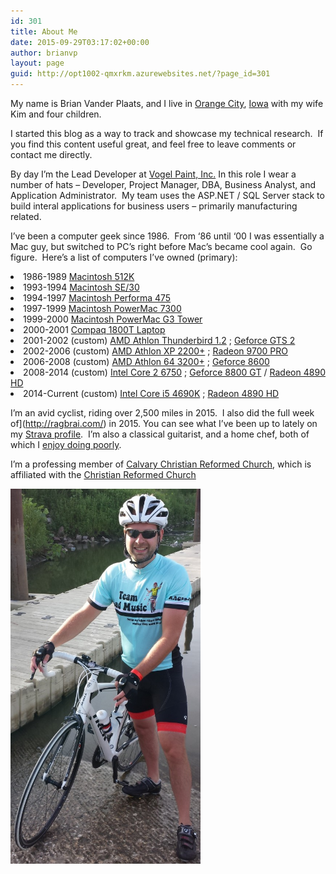 ```yaml
---
id: 301
title: About Me
date: 2015-09-29T03:17:02+00:00
author: brianvp
layout: page
guid: http://opt1002-qmxrkm.azurewebsites.net/?page_id=301
---
```

My name is Brian Vander Plaats, and I live in [Orange City](https://en.wikipedia.org/wiki/Orange_City,_Iowa), [Iowa](https://en.wikipedia.org/wiki/Iowa) with my wife Kim and four children.

I started this blog as a way to track and showcase my technical research.  If you find this content useful great, and feel free to leave comments or contact me directly.

By day I’m the Lead Developer at [Vogel Paint, Inc.](http://www.diamondvogel.com/) In this role I wear a number of hats &#8211; Developer, Project Manager, DBA, Business Analyst, and Application Administrator.  My team uses the ASP.NET / SQL Server stack to build interal applications for business users &#8211; primarily manufacturing related.

I’ve been a computer geek since 1986.  From ‘86 until ‘00 I was essentially a Mac guy, but switched to PC’s right before Mac’s became cool again.  Go figure.  Here’s a list of computers I’ve owned (primary):

<li style="text-align: justify;">
  1986-1989 <a href="http://apple-history.com/512k">Macintosh 512K</a>
</li>
<li style="text-align: justify;">
  1993-1994 <a href="http://apple-history.com/se30">Macintosh SE/30</a>
</li>
<li style="text-align: justify;">
  1994-1997 <a href="http://apple-history.com/605">Macintosh Performa 475</a>
</li>
<li style="text-align: justify;">
  1997-1999 <a href="http://apple-history.com/7300">Macintosh PowerMac 7300 </a>
</li>
<li style="text-align: justify;">
  1999-2000 <a href="http://apple-history.com/g3blue">Macintosh PowerMac G3 Tower</a>
</li>
<li style="text-align: justify;">
  2000-2001 <a href="https://en.wikipedia.org/wiki/Compaq_Presario">Compaq 1800T Laptop</a>
</li>
<li style="text-align: justify;">
  2001-2002 (custom) <a href="https://en.wikipedia.org/wiki/List_of_AMD_microprocessors">AMD Athlon Thunderbird 1.2</a> ; <a href="https://en.wikipedia.org/wiki/GeForce_2_series">Geforce GTS 2</a>
</li>
<li style="text-align: justify;">
  2002-2006 (custom) <a href="https://en.wikipedia.org/wiki/List_of_AMD_Athlon_XP_microprocessors">AMD Athlon XP 2200+</a> ; <a href="https://en.wikipedia.org/wiki/ATi_Radeon_R300_Series">Radeon 9700 PRO</a>
</li>
<li style="text-align: justify;">
  2006-2008 (custom) <a href="https://en.wikipedia.org/wiki/Athlon_64">AMD Athlon 64 3200+</a> ; <a href="https://en.wikipedia.org/wiki/GeForce_8_series">Geforce 8600</a>
</li>
<li style="text-align: justify;">
  2008-2014 (custom) <a href="https://en.wikipedia.org/wiki/List_of_Intel_Core_2_microprocessors">Intel Core 2 6750</a> ; <a href="https://en.wikipedia.org/wiki/GeForce_8_series">Geforce 8800 GT</a> / <a href="https://en.wikipedia.org/wiki/Radeon_HD_4000_series">Radeon 4890 HD</a>
</li>
<li style="text-align: justify;">
  2014-Current (custom) <a href="https://en.wikipedia.org/wiki/List_of_Intel_Core_i5_microprocessors">Intel Core i5 4690K</a> ; <a href="https://en.wikipedia.org/wiki/Radeon_HD_4000_series">Radeon 4890 HD</a>
</li>

I’m an avid cyclist, riding over 2,500 miles in 2015.  I also did the full week of](http://ragbrai.com/) in 2015. You can see what I’ve been up to lately on my [Strava profile](https://www.strava.com/athletes/9267467).  I’m also a classical guitarist, and a home chef, both of which I [enjoy doing poorly](https://www.chesterton.org/a-thing-worth-doing/).

I’m a professing member of [Calvary Christian Reformed Church](http://www.calvaryorangecity.com/), which is affiliated with the [Christian Reformed Church](http://www.crcna.org/)

<a href="/wp-content/uploads/2015/09/ragbrai_starting_shot.jpg"><img class="alignleft wp-image-321" src="/wp-content/uploads/2015/09/ragbrai_starting_shot-519x1024.jpg" alt="ragbrai_starting_shot" width="304" height="600" /></a>